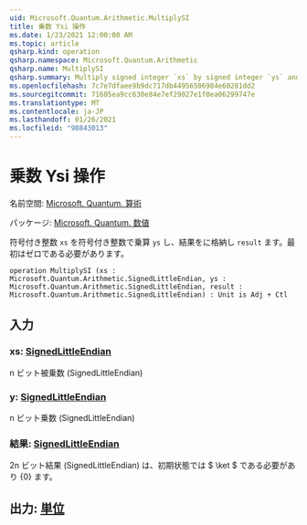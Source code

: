 ```yaml
---
uid: Microsoft.Quantum.Arithmetic.MultiplySI
title: 乗数 Ysi 操作
ms.date: 1/23/2021 12:00:00 AM
ms.topic: article
qsharp.kind: operation
qsharp.namespace: Microsoft.Quantum.Arithmetic
qsharp.name: MultiplySI
qsharp.summary: Multiply signed integer `xs` by signed integer `ys` and store the result in `result`, which must be zero initially.
ms.openlocfilehash: 7c7e7dfaee9b9dc717db44956506984e60281dd2
ms.sourcegitcommit: 71605ea9cc630e84e7ef29027e1f0ea06299747e
ms.translationtype: MT
ms.contentlocale: ja-JP
ms.lasthandoff: 01/26/2021
ms.locfileid: "98843013"
---
```

# <a name="multiplysi-operation"></a>乗数 Ysi 操作

名前空間: [Microsoft. Quantum. 算術](xref:Microsoft.Quantum.Arithmetic)

パッケージ: [Microsoft. Quantum. 数値](https://nuget.org/packages/Microsoft.Quantum.Numerics)


符号付き整数 `xs` を符号付き整数で乗算 `ys` し、結果をに格納し `result` ます。最初はゼロである必要があります。

```qsharp
operation MultiplySI (xs : Microsoft.Quantum.Arithmetic.SignedLittleEndian, ys : Microsoft.Quantum.Arithmetic.SignedLittleEndian, result : Microsoft.Quantum.Arithmetic.SignedLittleEndian) : Unit is Adj + Ctl
```


## <a name="input"></a>入力

### <a name="xs--signedlittleendian"></a>xs: [SignedLittleEndian](xref:Microsoft.Quantum.Arithmetic.SignedLittleEndian)

n ビット被乗数 (SignedLittleEndian)


### <a name="ys--signedlittleendian"></a>y: [SignedLittleEndian](xref:Microsoft.Quantum.Arithmetic.SignedLittleEndian)

n ビット乗数 (SignedLittleEndian)


### <a name="result--signedlittleendian"></a>結果: [SignedLittleEndian](xref:Microsoft.Quantum.Arithmetic.SignedLittleEndian)

2n ビット結果 (SignedLittleEndian) は、初期状態では $ \ket $ である必要があり {0} ます。



## <a name="output--unit"></a>出力: [単位](xref:microsoft.quantum.lang-ref.unit)

